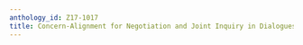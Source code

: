 ```yaml
---
anthology_id: Z17-1017
title: Concern-Alignment for Negotiation and Joint Inquiry in Dialogues
---
```

